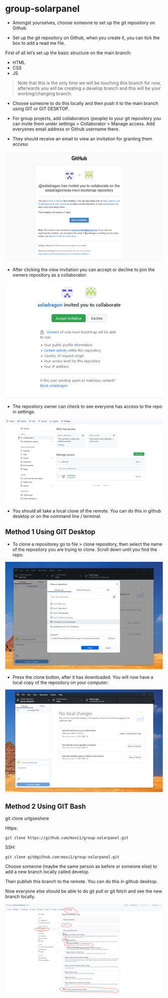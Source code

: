 # group-solarpanel 
- Amongst yourselves, choose someone to set up the git repository on Github

- Set up the git repository on Github, when you create it, you can tick the box to add a read me file.

First of all let’s set up the basic structure on the main branch:
- HTML
- CSS
- JS

> Note that this is the only time we will be touching this branch for now, afterwards you will be creating a develop branch and this will be your working/changing branch.

- Choose someone to do this locally and then push it to the main branch using GIT or GIT DESKTOP.









- For group projects, add collaborators (people) to your git repository you can invite them under settings > Collaborator > Manage access. Add everyones email address or Github username there.

- They should receive an email to view an invitation for granting them access:

![email invite](./img/readme/email-invite-example.PNG)

- After clicking the view invitation you can accept or decline to join the owners repository as a collaborator:

![invite-decline-accept](./img/readme/invite-accept-decline.PNG)

- The repository owner can check to see everyone has access to the repo in settings.

![visibility](./img/readme/visibility.PNG)

- You should all take a local clone of the remote. You can do this in github desktop or on the command line / terminal. 

## Method 1 Using GIT Desktop

- To clone a repositorey go to file > clone repository, then select the name of the repository you are trying to clone. Scroll down until you find the repo:

![clone-repo](./img/readme/clone-remote-repo.PNG)


- Press the clone button, after it has downloaded. You will now have a local copy of the repository on your computer:

![clone-repo-succes](./img/readme/clone-repo.PNG)

## Method 2 Using GIT Bash
git clone urlgoeshere

Https:
```
git clone https://github.com/movi1/group-solarpanel.git
```

SSH:
```
git clone git@github.com:movi1/group-solarpanel.git
```













Choose someone (maybe the same person as before or someone else) to add a new branch locally called  develop.

Then publish this branch to the remote. You can do this in github desktop.

Now everyone else should be able to do git pull or git fetch and see the new branch locally.

![My Image](./img/readme/git-setup-rules.PNG)
